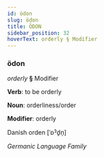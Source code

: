 ```yaml
---
id: ödon
slug: ödon
title: ÖDON
sidebar_position: 32
hoverText: orderly § Modifier
---
```


### ödon

*orderly* **§** Modifier

**Verb**: to be orderly

**Noun**: orderliness/order

**Modifier**: orderly

Danish orden [ˈɒˀd̥n̩]

*Germanic Language Family*